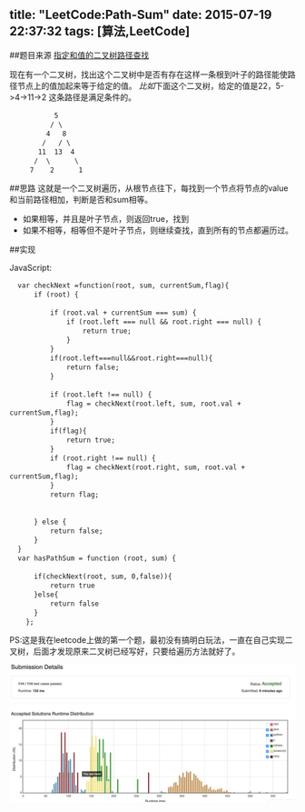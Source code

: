 title: "LeetCode:Path-Sum"
date: 2015-07-19 22:37:32
tags: [算法,LeetCode]
---

##题目来源
 [指定和值的二叉树路径查找](https://leetcode.com/problems/path-sum/)
 
 现在有一个二叉树，找出这个二叉树中是否有存在这样一条根到叶子的路径能使路径节点上的值加起来等于给定的值。
 *比如*下面这个二叉树，给定的值是22，5->4->11->2 这条路径是满足条件的。
 
               5
              / \
             4   8
            /   / \
           11  13  4
          /  \      \
         7    2      1


##思路
 这就是一个二叉树遍历，从根节点往下，每找到一个节点将节点的value和当前路径相加，判断是否和sum相等。
  * 如果相等，并且是叶子节点，则返回true，找到
  * 如果不相等，相等但不是叶子节点，则继续查找，直到所有的节点都遍历过。
  
##实现
     
 JavaScript:
      
      var checkNext =function(root, sum, currentSum,flag){
          if (root) {
      
              if (root.val + currentSum === sum) {
                  if (root.left === null && root.right === null) {
                      return true;
                  }
              }
              if(root.left===null&&root.right===null){
                  return false;
              }
      
              if (root.left !== null) {
                  flag = checkNext(root.left, sum, root.val + currentSum,flag);
              }
              if(flag){
                  return true;
              }
              if (root.right !== null) {
                  flag = checkNext(root.right, sum, root.val + currentSum,flag);
              }
              return flag;
      
      
          } else {
              return false;
          }
      }
      var hasPathSum = function (root, sum) {
      
          if(checkNext(root, sum, 0,false)){
              return true
          }else{
              return false
          }
        };

 

PS:这是我在leetcode上做的第一个题，最初没有搞明白玩法，一直在自己实现二叉树，后面才发现原来二叉树已经写好，只要给遍历方法就好了。

![Runtime](/images/pathsumruntime.png)